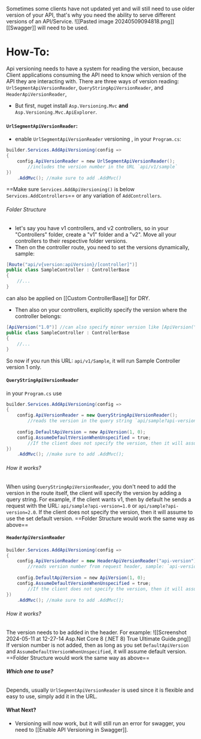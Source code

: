 Sometimes some clients have not updated yet and will still need to use older version of your API, that's why you need the ability to serve different versions of an API/Service. 
![[Pasted image 20240509094818.png]]
[[Swagger]] will need to be used.
# How-To:
Api versioning needs to have a system for reading the version, because Client applications consuming the API need to know which version of the API they are interacting with. 
There are three ways of version reading: `UrlSegmentApiVersionReader`, `QueryStringApiVersionReader`, and `HeaderApiVersionReader`,
- But first, nuget install `Asp.Versioning.Mvc` **and** `Asp.Versioning.Mvc.ApiExplorer`.
#### `UrlSegmentApiVersionReader`:
- enable `UrlSegmentApiVersionReader` versioning , in your `Program.cs`: 
```c#
builder.Services.AddApiVersioning(config =>
{
	config.ApiVersionReader = new UrlSegmentApiVersionReader(); 
		//includes the version number in the URL `api/v1/sample`
})
	.AddMvc(); //make sure to add .AddMvc()
```
==Make sure `Services.AddApiVersioning()` is below `Services.AddControllers`== or any variation of `AddControllers`.
###### Folder Structure
- let's say you have v1 controllers, and v2 controllers, so in your "Controllers" folder, create a "v1" folder and a "v2". Move all your controllers to their respective folder versions.
- Then on the controller route, you need to set the versions dynamically, sample:
```c#
[Route("api/v{version:apiVersion}/[controller]")]
public class SampleController : ControllerBase
{
	//...
}
```
can also be applied on [[Custom ControllerBase]] for DRY.
- Then also on your controllers, explicitly specify the version where the controller belongs:
```c#
[ApiVersion("1.0")] //can also specify minor version like [ApiVersion("1.2")] 
public class SampleController : ControllerBase
{
	//...
}
```
So now if you run this URL: `api/v1/Sample`, it will run Sample Controller version 1 only.
#### `QueryStringApiVersionReader`
in your `Program.cs` use 
```c#
builder.Services.AddApiVersioning(config =>
{
	config.ApiVersionReader = new QueryStringApiVersionReader();
		//reads the version in the query string `api/sample?api-version=1.0`
	
	config.DefaultApiVersion = new ApiVersion(1, 0);
	config.AssumeDefaultVersionWhenUnspecified = true;
		//If the client does not specify the version, then it will assume to use the default version 1.0
})
	.AddMvc(); //make sure to add .AddMvc();
```
###### How it works?
When using `QueryStringApiVersionReader`, you don't need to add the version in the route itself, the client will specify the version by adding a query string. 
For example, if the client wants v1, then by default he sends a request with the URL: `api/sample?api-version=1.0` or `api/sample?api-version=2.0`. If the client does not specify the version, then it will assume to use the set default version.
==Folder Structure would work the same way as above==
#### `HeaderApiVersionReader`
```c#
builder.Services.AddApiVersioning(config =>
{
	config.ApiVersionReader = new HeaderApiVersionReader("api-version");
		//reads version number from request header, sample: `api-version: 1.0`
		
	config.DefaultApiVersion = new ApiVersion(1, 0);
	config.AssumeDefaultVersionWhenUnspecified = true;
		//If the client does not specify the version, then it will assume to use the default version 1.0
})
	.AddMvc(); //make sure to add .AddMvc();
```
###### How it works?
The version needs to be added in the header. For example:
![[Screenshot 2024-05-11 at 12-27-14 Asp.Net Core 8 (.NET 8) True Ultimate Guide.png]]
If version number is not added, then as long as you set `DefaultApiVersion` and `AssumeDefaultVersionWhenUnspecified`, it will assume default version.
==Folder Structure would work the same way as above==
###### **Which one to use?**
Depends, usually `UrlSegmentApiVersionReader` is used since it is flexible and easy to use, simply add it in the URL.
#### What Next?
- Versioning will now work, but it will still run an error for swagger, you need to [[Enable API Versioning in Swagger]].

